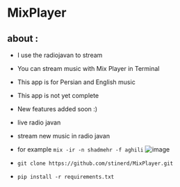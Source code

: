 # MixPlayer
## about :
- I use the radiojavan to stream
- You can stream music with Mix Player in Terminal 
- This app is for Persian and English music
- This app is not yet complete
- New features added soon :)
- live radio javan 
- stream new music in radio javan 
- for example `mix -ir -n shadmehr -f aghili`
![image](https://user-images.githubusercontent.com/46731929/70409278-762c0380-1a60-11ea-9d5e-c04917bd1df1.png)


- `git clone https://github.com/stinerd/MixPlayer.git`
- `pip install -r requirements.txt`
